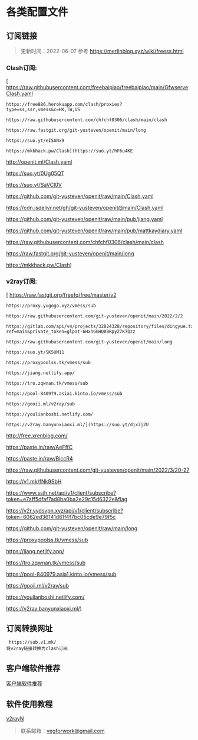 # 各类配置文件



## 订阅链接
> 更新时间：2022-06-07
> 参考 https://merlinblog.xyz/wiki/freess.html
### Clash订阅:
[    https://raw.githubusercontent.com/freebaipiao/freebaipiao/main/GfwserveClash.yaml
    
    https://free886.herokuapp.com/clash/proxies?type=ss,ssr,vmess&c=HK,TW,US
    
    https://raw.githubusercontent.com/chfchf0306/clash/main/clash
    
    https://raw.fastgit.org/git-yusteven/openit/main/long
    
    https://suo.yt/eISANx9
    
    https://mkkhack.pw/Clash](https://suo.yt/hF6u4KE

http://openit.ml/Clash.yaml

https://suo.yt/0Ug05QT

https://suo.yt/SaVCI0V

https://github.com/git-yusteven/openit/raw/main/Clash.yaml

https://cdn.jsdelivr.net/gh/git-yusteven/openit@main/Clash.yaml

https://github.com/git-yusteven/openit/raw/main/pub/jiang.yaml

https://github.com/git-yusteven/openit/raw/main/pub/mattkaydiary.yaml

https://raw.githubusercontent.com/chfchf0306/clash/main/clash

https://raw.fastgit.org/git-yusteven/openit/main/long

https://mkkhack.pw/Clash)

### v2ray订阅:
[    https://raw.fastgit.org/freefq/free/master/v2
    
    https://proxy.yugogo.xyz/vmess/sub
    
    https://raw.githubusercontent.com/git-yusteven/openit/main/2022/2/2

    https://gitlab.com/api/v4/projects/32824328/repository/files/dingyue.txt/raw?ref=main&private_token=glpat-6HxhGGHQ8BRpyZ7K7Qzz

    https://raw.githubusercontent.com/git-yusteven/openit/main/long

    https://suo.yt/SK5UM11

    https://proxypoolss.tk/vmess/sub

    https://jiang.netlify.app/

    https://tro.zqwnan.tk/vmess/sub

    https://pool-840979.asia1.kinto.io/vmess/sub

    https://gooii.ml/v2ray/sub

    https://youlianboshi.netlify.com/
    
    https://v2ray.banyunxiaoxi.ml/](https://suo.yt/djx7j2U

http://free.xrenblog.com/

https://paste.in/raw/AeFffC

https://paste.in/raw/BiccR4

https://raw.githubusercontent.com/git-yusteven/openit/main/2022/3/20-27

https://v1.mk/fNk9SbH

https://www.ssjh.net/api/v1/client/subscribe?token=e7aff5dfaf7ad8ba0ba2e29c15d6322e&flag

https://v2r.yydsvpn.xyz/api/v1/client/subscribe?token=6062ed36141d61f4f7bc05cde9e79f5c

https://github.com/git-yusteven/openit/raw/main/long

https://proxypoolss.tk/vmess/sub

https://jiang.netlify.app/

https://tro.zqwnan.tk/vmess/sub

https://pool-840979.asia1.kinto.io/vmess/sub

https://gooii.ml/v2ray/sub

https://youlianboshi.netlify.com/

https://v2ray.banyunxiaoxi.ml/)

## 订阅转换网址
     https://sub.v1.mk/
    将v2ray链接转换为clash订阅


## 客户端软件推荐
[客户端软件推荐](./ProxyApp.md)

## 软件使用教程
   [v2rayN](https://www.youtube.com/watch?v=pWpP1mrhL7w)

> 联系邮箱：vegforwork@gmail.com
